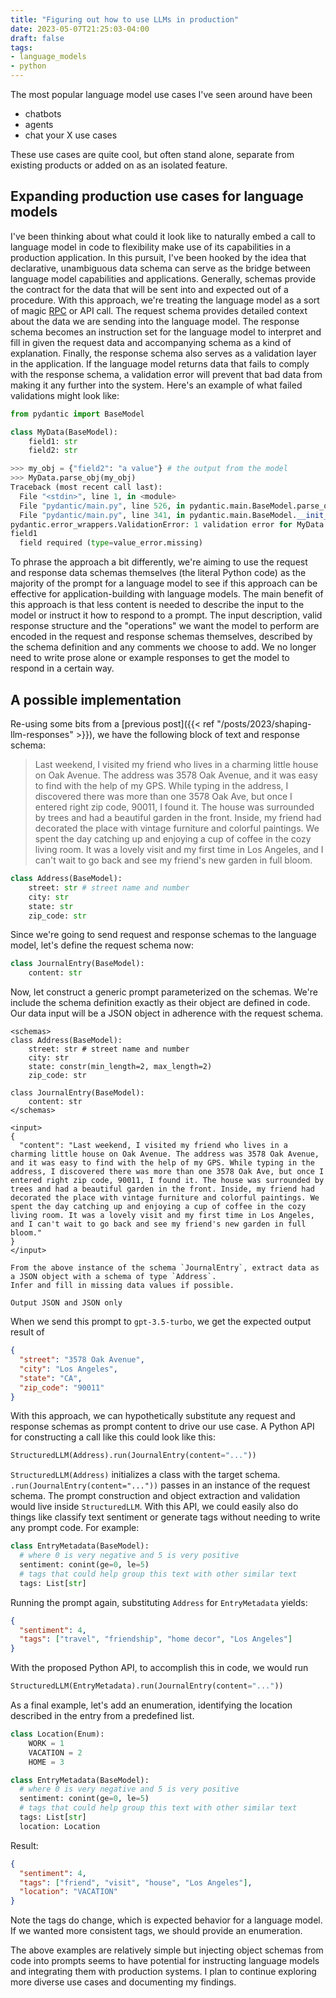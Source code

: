 ```yaml
---
title: "Figuring out how to use LLMs in production"
date: 2023-05-07T21:25:03-04:00
draft: false
tags:
- language_models
- python
---
```


The most popular language model use cases I've seen around have been

- chatbots
- agents
- chat your X use cases

These use cases are quite cool, but often stand alone, separate from existing products or added on as an isolated feature.

## Expanding production use cases for language models

I've been thinking about what could it look like to naturally embed a call to language model in code to flexibility make use of its capabilities in a production application.
In this pursuit, I've been hooked by the idea that declarative, unambiguous data schema can serve as the bridge between language model capabilities and applications.
Generally, schemas provide the contract for the data that will be sent into and expected out of a procedure.
With this approach, we're treating the language model as a sort of magic [RPC](https://en.wikipedia.org/wiki/Remote_procedure_call) or API call.
The request schema provides detailed context about the data we are sending into the language model.
The response schema becomes an instruction set for the language model to interpret and fill in given the request data and accompanying schema as a kind of explanation.
Finally, the response schema also serves as a validation layer in the application.
If the language model returns data that fails to comply with the response schema, a validation error will prevent that bad data from making it any further into the system.
Here's an example of what failed validations might look like:

```python
from pydantic import BaseModel

class MyData(BaseModel):
    field1: str
    field2: str
```

```python
>>> my_obj = {"field2": "a value"} # the output from the model
>>> MyData.parse_obj(my_obj)
Traceback (most recent call last):
  File "<stdin>", line 1, in <module>
  File "pydantic/main.py", line 526, in pydantic.main.BaseModel.parse_obj
  File "pydantic/main.py", line 341, in pydantic.main.BaseModel.__init__
pydantic.error_wrappers.ValidationError: 1 validation error for MyData
field1
  field required (type=value_error.missing)
```

To phrase the approach a bit differently, we're aiming to use the request and response data schemas themselves (the literal Python code) as the majority of the prompt for a language model to see if this approach can be effective for application-building with language models.
The main benefit of this approach is that less content is needed to describe the input to the model or instruct it how to respond to a prompt.
The input description, valid response structure and the "operations" we want the model to perform are encoded in the request and response schemas themselves, described by the schema definition and any comments we choose to add.
We no longer need to write prose alone or example responses to get the model to respond in a certain way.

## A possible implementation

Re-using some bits from a [previous post]({{< ref "/posts/2023/shaping-llm-responses" >}}), we have the following block of text and response schema:

> Last weekend, I visited my friend who lives in a charming little house on Oak Avenue. The address was 3578 Oak Avenue, and it was easy to find with the help of my GPS. While typing in the address, I discovered there was more than one 3578 Oak Ave, but once I entered right zip code, 90011, I found it. The house was surrounded by trees and had a beautiful garden in the front. Inside, my friend had decorated the place with vintage furniture and colorful paintings. We spent the day catching up and enjoying a cup of coffee in the cozy living room. It was a lovely visit and my first time in Los Angeles, and I can't wait to go back and see my friend's new garden in full bloom.

```python
class Address(BaseModel):
    street: str # street name and number
    city: str
    state: str
    zip_code: str
```

Since we're going to send request and response schemas to the language model, let's define the request schema now:

```python
class JournalEntry(BaseModel):
    content: str
```

Now, let construct a generic prompt parameterized on the schemas.
We're include the schema definition exactly as their object are defined in code.
Our data input will be a JSON object in adherence with the request schema.

```text
<schemas>
class Address(BaseModel):
    street: str # street name and number
    city: str
    state: constr(min_length=2, max_length=2)
    zip_code: str

class JournalEntry(BaseModel):
    content: str
</schemas>

<input>
{
  "content": "Last weekend, I visited my friend who lives in a charming little house on Oak Avenue. The address was 3578 Oak Avenue, and it was easy to find with the help of my GPS. While typing in the address, I discovered there was more than one 3578 Oak Ave, but once I entered right zip code, 90011, I found it. The house was surrounded by trees and had a beautiful garden in the front. Inside, my friend had decorated the place with vintage furniture and colorful paintings. We spent the day catching up and enjoying a cup of coffee in the cozy living room. It was a lovely visit and my first time in Los Angeles, and I can't wait to go back and see my friend's new garden in full bloom."
}
</input>

From the above instance of the schema `JournalEntry`, extract data as a JSON object with a schema of type `Address`.
Infer and fill in missing data values if possible.

Output JSON and JSON only
```

When we send this prompt to `gpt-3.5-turbo`, we get the expected output result of

```json
{
  "street": "3578 Oak Avenue",
  "city": "Los Angeles",
  "state": "CA",
  "zip_code": "90011"
}
```

With this approach, we can hypothetically substitute any request and response schemas as prompt content to drive our use case. A Python API for constructing a call like this could look like this:

```python
StructuredLLM(Address).run(JournalEntry(content="..."))
```

`StructuredLLM(Address)` initializes a class with the target schema.
`.run(JournalEntry(content="..."))` passes in an instance of the request schema.
The prompt construction and object extraction and validation would live inside `StructuredLLM`.
With this API, we could easily also do things like classify text sentiment or generate tags without needing to write any prompt code.
For example:

```python
class EntryMetadata(BaseModel):
  # where 0 is very negative and 5 is very positive
  sentiment: conint(ge=0, le=5)
  # tags that could help group this text with other similar text
  tags: List[str]
```

Running the prompt again, substituting `Address` for `EntryMetadata` yields:

```json
{
  "sentiment": 4,
  "tags": ["travel", "friendship", "home decor", "Los Angeles"]
}
```

With the proposed Python API, to accomplish this in code, we would run

```python
StructuredLLM(EntryMetadata).run(JournalEntry(content="..."))
```

As a final example, let's add an enumeration, identifying the location described in the entry from a predefined list.

```python
class Location(Enum):
    WORK = 1
    VACATION = 2
    HOME = 3

class EntryMetadata(BaseModel):
  # where 0 is very negative and 5 is very positive
  sentiment: conint(ge=0, le=5)
  # tags that could help group this text with other similar text
  tags: List[str]
  location: Location
```

Result:

```json
{
  "sentiment": 4,
  "tags": ["friend", "visit", "house", "Los Angeles"],
  "location": "VACATION"
}
```

Note the tags do change, which is expected behavior for a language model.
If we wanted more consistent tags, we should provide an enumeration.

The above examples are relatively simple but injecting object schemas from code into prompts seems to have potential for instructing language models and integrating them with production systems.
I plan to continue exploring more diverse use cases and documenting my findings.
